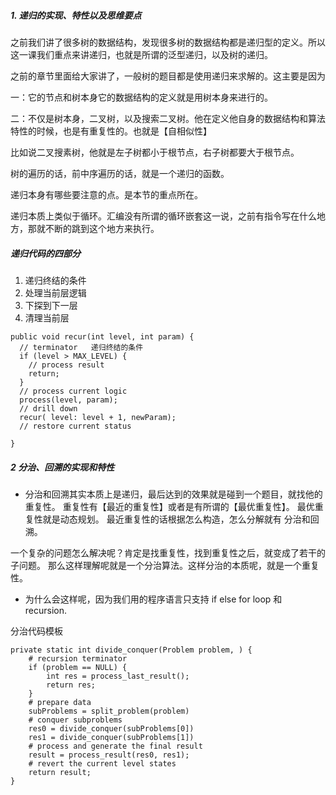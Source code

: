 ##### 1. 递归的实现、特性以及思维要点

之前我们讲了很多树的数据结构，发现很多树的数据结构都是递归型的定义。所以这一课我们重点来讲递归，也就是所谓的泛型递归，以及树的递归。

之前的章节里面给大家讲了，一般树的题目都是使用递归来求解的。这主要是因为

一：它的节点和树本身它的数据结构的定义就是用树本身来进行的。

二：不仅是树本身，二叉树，以及搜索二叉树。他在定义他自身的数据结构和算法特性的时候，也是有重复性的。也就是【自相似性】

比如说二叉搜素树，他就是左子树都小于根节点，右子树都要大于根节点。

树的遍历的话，前中序遍历的话，就是一个递归的函数。

递归本身有哪些要注意的点。是本节的重点所在。

递归本质上类似于循环。汇编没有所谓的循环嵌套这一说，之前有指令写在什么地方，那就不断的跳到这个地方来执行。



##### 递归代码的四部分


1. 递归终结的条件
2. 处理当前层逻辑
3. 下探到下一层
4. 清理当前层


```
public void recur(int level, int param) { 
  // terminator   递归终结的条件
  if (level > MAX_LEVEL) { 
    // process result 
    return; 
  }
  // process current logic 
  process(level, param); 
  // drill down 
  recur( level: level + 1, newParam); 
  // restore current status 
 
}
```

##### 2   分治、回溯的实现和特性

- 分治和回溯其实本质上是递归，最后达到的效果就是碰到一个题目，就找他的重复性。
  重复性有【最近的重复性】或者是有所谓的【最优重复性】。
  最优重复性就是动态规划。
  最近重复性的话根据怎么构造，怎么分解就有 分治和回溯。

一个复杂的问题怎么解决呢？肯定是找重复性，找到重复性之后，就变成了若干的子问题。
那么这样理解呢就是一个分治算法。这样分治的本质呢，就是一个重复性。

- 为什么会这样呢，因为我们用的程序语言只支持  if else   for loop  和  recursion.

分治代码模板

```
private static int divide_conquer(Problem problem, ) {
    # recursion terminator 
    if (problem == NULL) {
        int res = process_last_result();
        return res; 
    }
    # prepare data
    subProblems = split_problem(problem)
    # conquer subproblems 
    res0 = divide_conquer(subProblems[0])
    res1 = divide_conquer(subProblems[1])
    # process and generate the final result 
    result = process_result(res0, res1);
    # revert the current level states
    return result;
}
```
